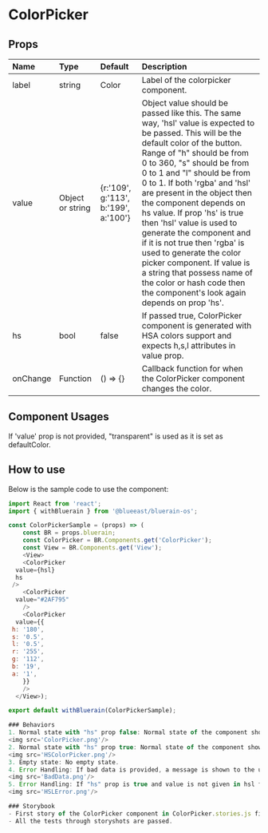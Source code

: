 
# ColorPicker

## Props

| Name | Type | Default | Description |
|:-----|:-----|:--------|:------------|
| label | string | Color | Label of the colorpicker component. |
| value | Object or string | {r:'109', g:'113', b:'199', a:'100'} | Object value should be passed like this. The same way, 'hsl' value is expected to be passed. This will be the default color of the button. Range of "h" should be from 0 to 360, "s" should be from 0 to 1 and "l" should be from 0 to 1. If both 'rgba' and 'hsl' are present in the object then the component depends on hs value. If prop 'hs' is true then 'hsl' value is used to generate the component and if it is not true then 'rgba' is used to generate the color picker component. If value is a string that possess name of the color or hash code then the component's look again depends on prop 'hs'.  |
| hs | bool | false | If passed true, ColorPicker component is generated with HSA colors support and expects h,s,l attributes in value prop. |
| onChange | Function | () => {} | Callback function for when the ColorPicker component changes the color. |

## Component Usages

 If 'value' prop is not provided, "transparent" is used as it is set as defaultColor.

## How to use

Below is the sample code to use the component:

```JavaScript
import React from 'react';
import { withBluerain } from '@blueeast/bluerain-os';

const ColorPickerSample = (props) => (
    const BR = props.bluerain;
    const ColorPicker = BR.Components.get('ColorPicker');
    const View = BR.Components.get('View');
    <View>
    <ColorPicker
  value={hsl}
  hs
 />
    <ColorPicker
  value="#2AF795"
    />
    <ColorPicker
  value={{
 h: '180',
 s: '0.5',
 l: '0.5',
 r: '255',
 g: '112',
 b: '19',
 a: '1',
    }}
    />
  </View>);

export default withBluerain(ColorPickerSample);

### Behaviors
1. Normal state with "hs" prop false: Normal state of the component shows a button in which default value of color is being shown and when this button is clicked, Color Picker is shown in which it shows the default color that was set by using the prop "value". Changing the color behaves as the prop "onChange" demands.  
<img src='ColorPicker.png'/>
2. Normal state with "hs" prop true: Normal state of the component shows a button in which default value of color is being shown and when this button is clicked, Color Picker is shown in which it shows the default color that was set by using the prop "value" and gives support of HSL color support. Arrow control can be used to switch to either RGBA, HEX or HSL supporting Colorpicker. Changing the color behaves as the prop "onChange" demands.  
<img src='HSColorPicker.png'/>
3. Empty state: No empty state.
4. Error Handling: If bad data is provided, a message is shown to the user as can be seen in the below.  
<img src='BadData.png'/>
5. Error Handling: If "hs" prop is true and value is not given in hsl format, then a message is shown to the user as can be seen in the below.  
<img src='HSLError.png'/>

### Storybook
- First story of the ColorPicker component in ColorPicker.stories.js file is written with prop "label" and "hs" to visualize the effects of the changes and onChange to see action in actionLogger.
- All the tests through storyshots are passed.
